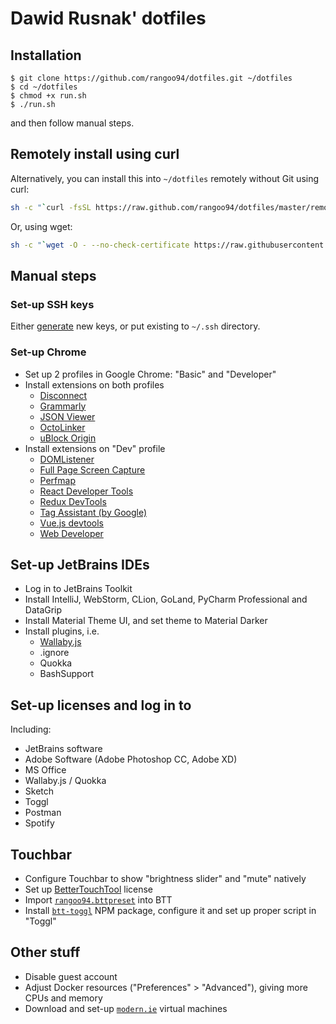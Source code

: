 # Dawid Rusnak' dotfiles

## Installation

```
$ git clone https://github.com/rangoo94/dotfiles.git ~/dotfiles
$ cd ~/dotfiles
$ chmod +x run.sh
$ ./run.sh
```

and then follow manual steps.

## Remotely install using curl

Alternatively, you can install this into `~/dotfiles` remotely without Git using curl:

```sh
sh -c "`curl -fsSL https://raw.github.com/rangoo94/dotfiles/master/remote-setup.sh`"
```

Or, using wget:

```sh
sh -c "`wget -O - --no-check-certificate https://raw.githubusercontent.com/rangoo94/dotfiles/master/remote-setup.sh`"
```

## Manual steps

### Set-up SSH keys

Either [generate](https://confluence.atlassian.com/bitbucketserver/creating-ssh-keys-776639788.html) new keys,
or put existing to `~/.ssh` directory. 

### Set-up Chrome

* Set up 2 profiles in Google Chrome: "Basic" and "Developer"
* Install extensions on both profiles
   * [Disconnect](https://chrome.google.com/webstore/detail/disconnect/jeoacafpbcihiomhlakheieifhpjdfeo)
   * [Grammarly](https://chrome.google.com/webstore/detail/grammarly-for-chrome/kbfnbcaeplbcioakkpcpgfkobkghlhen)
   * [JSON Viewer](https://chrome.google.com/webstore/detail/json-viewer/gbmdgpbipfallnflgajpaliibnhdgobh)
   * [OctoLinker](https://chrome.google.com/webstore/detail/octolinker/jlmafbaeoofdegohdhinkhilhclaklkp)
   * [uBlock Origin](https://chrome.google.com/webstore/detail/ublock-origin/cjpalhdlnbpafiamejdnhcphjbkeiagm)
* Install extensions on "Dev" profile
   * [DOMListener](https://github.com/kdzwinel/DOMListenerExtension)
   * [Full Page Screen Capture](https://chrome.google.com/webstore/detail/full-page-screen-capture/fdpohaocaechififmbbbbbknoalclacl)
   * [Perfmap](https://chrome.google.com/webstore/detail/perfmap/hgpnhiajcdppfbogcpfdgcceepgkhdmk)
   * [React Developer Tools](https://chrome.google.com/webstore/detail/react-developer-tools/fmkadmapgofadopljbjfkapdkoienihi)
   * [Redux DevTools](https://chrome.google.com/webstore/detail/redux-devtools/lmhkpmbekcpmknklioeibfkpmmfibljd)
   * [Tag Assistant (by Google)](https://chrome.google.com/webstore/detail/tag-assistant-by-google/kejbdjndbnbjgmefkgdddjlbokphdefk)
   * [Vue.js devtools](https://chrome.google.com/webstore/detail/vuejs-devtools/nhdogjmejiglipccpnnnanhbledajbpd)
   * [Web Developer](https://chrome.google.com/webstore/detail/web-developer/bfbameneiokkgbdmiekhjnmfkcnldhhm)

## Set-up JetBrains IDEs

* Log in to JetBrains Toolkit
* Install IntelliJ, WebStorm, CLion, GoLand, PyCharm Professional and DataGrip
* Install Material Theme UI, and set theme to Material Darker
* Install plugins, i.e.
   * [Wallaby.js](https://wallabyjs.com/download/)
   * .ignore
   * Quokka
   * BashSupport

## Set-up licenses and log in to

Including:

* JetBrains software
* Adobe Software (Adobe Photoshop CC, Adobe XD)
* MS Office
* Wallaby.js / Quokka
* Sketch
* Toggl
* Postman
* Spotify

## Touchbar

* Configure Touchbar to show "brightness slider" and "mute" natively
* Set up [BetterTouchTool](https://folivora.ai/) license
* Import [`rangoo94.bttpreset`](assets/rangoo94.bttpreset) into BTT
* Install [`btt-toggl`](https://www.npmjs.com/package/btt-toggl) NPM package, configure it and set up proper script in "Toggl"

## Other stuff

* Disable guest account
* Adjust Docker resources ("Preferences" > "Advanced"), giving more CPUs and memory
* Download and set-up [`modern.ie`](https://developer.microsoft.com/en-us/microsoft-edge/tools/vms/) virtual machines
